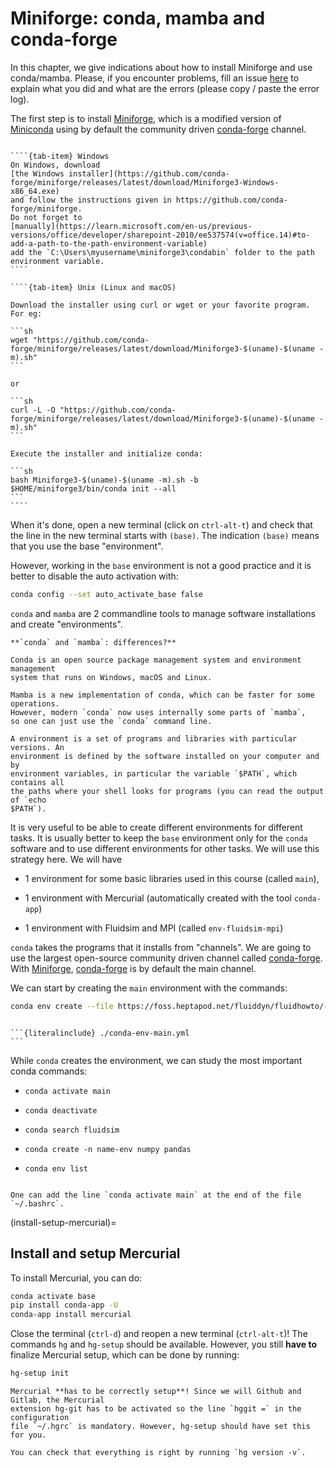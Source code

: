 # Miniforge: conda, mamba and conda-forge

In this chapter, we give indications about how to install Miniforge and use conda/mamba.
Please, if you encounter problems, fill an issue
[here](https://foss.heptapod.net/fluiddyn/fluidhowto/issues) to explain what you did and
what are the errors (please copy / paste the error log).

The first step is to install [Miniforge], which is a modified version of
[Miniconda](https://docs.conda.io/en/latest/miniconda.html) using by default the
community driven [conda-forge] channel.

`````{tab-set}

````{tab-item} Windows
On Windows, download
[the Windows installer](https://github.com/conda-forge/miniforge/releases/latest/download/Miniforge3-Windows-x86_64.exe)
and follow the instructions given in https://github.com/conda-forge/miniforge.
Do not forget to
[manually](https://learn.microsoft.com/en-us/previous-versions/office/developer/sharepoint-2010/ee537574(v=office.14)#to-add-a-path-to-the-path-environment-variable)
add the `C:\Users\myusername\miniforge3\condabin` folder to the path environment variable.
````

````{tab-item} Unix (Linux and macOS)

Download the installer using curl or wget or your favorite program. For eg:

```sh
wget "https://github.com/conda-forge/miniforge/releases/latest/download/Miniforge3-$(uname)-$(uname -m).sh"
```

or

```sh
curl -L -O "https://github.com/conda-forge/miniforge/releases/latest/download/Miniforge3-$(uname)-$(uname -m).sh"
```

Execute the installer and initialize conda:

```sh
bash Miniforge3-$(uname)-$(uname -m).sh -b
$HOME/miniforge3/bin/conda init --all
```
````

`````

When it's done, open a new terminal (click on `ctrl-alt-t`) and check that the line in
the new terminal starts with `(base)`. The indication `(base)` means that you use the
base "environment".

However, working in the `base` environment is not a good practice and it is better to
disable the auto activation with:

```sh
conda config --set auto_activate_base false
```

`conda` and `mamba` are 2 commandline tools to manage software installations and create
"environments".

```{margin}
**`conda` and `mamba`: differences?**

Conda is an open source package management system and environment management
system that runs on Windows, macOS and Linux.

Mamba is a new implementation of conda, which can be faster for some operations.
However, modern `conda` now uses internally some parts of `mamba`,
so one can just use the `conda` command line.
```

```{admonition} Definition: environment
A environment is a set of programs and libraries with particular versions. An
environment is defined by the software installed on your computer and by
environment variables, in particular the variable `$PATH`, which contains all
the paths where your shell looks for programs (you can read the output of `echo
$PATH`).
```

It is very useful to be able to create different environments for different tasks. It is
usually better to keep the `base` environment only for the `conda` software and to use
different environments for other tasks. We will use this strategy here. We will have

- 1 environment for some basic libraries used in this course (called `main`),

- 1 environment with Mercurial (automatically created with the tool `conda-app`)

- 1 environment with Fluidsim and MPI (called `env-fluidsim-mpi`)

`conda` takes the programs that it installs from "channels". We are going to use the
largest open-source community driven channel called [conda-forge]. With [Miniforge],
[conda-forge] is by default the main channel.

We can start by creating the `main` environment with the commands:

```bash
conda env create --file https://foss.heptapod.net/fluiddyn/fluidhowto/-/raw/main/book/python/conda-env-main.yml
```

````{dropdown} Content of the .yml file describing the environment?

```{literalinclude} ./conda-env-main.yml
```

````

While `conda` creates the environment, we can study the most important conda commands:

- `conda activate main`

- `conda deactivate`

- `conda search fluidsim`

- `conda create -n name-env numpy pandas`

- `conda env list`

```{tip}

One can add the line `conda activate main` at the end of the file `~/.bashrc`.

```

(install-setup-mercurial)=

## Install and setup Mercurial

To install Mercurial, you can do:

```bash
conda activate base
pip install conda-app -U
conda-app install mercurial
```

Close the terminal (`ctrl-d`) and reopen a new terminal (`ctrl-alt-t`)! The commands `hg`
and `hg-setup` should be available. However, you still **have to** finalize Mercurial
setup, which can be done by running:

```sh
hg-setup init
```

```{warning}
Mercurial **has to be correctly setup**! Since we will Github and Gitlab, the Mercurial
extension hg-git has to be activated so the line `hggit =` in the configuration
file `~/.hgrc` is mandatory. However, hg-setup should have set this for you.

You can check that everything is right by running `hg version -v`.
```

[conda-forge]: https://conda-forge.org/
[miniforge]: https://github.com/conda-forge/miniforge
